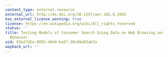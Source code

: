 ```yaml
---
content_type: external-resource
external_url: http://dx.doi.org/10.1257/aer.102.6.2955
has_external_license_warning: true
license: https://en.wikipedia.org/wiki/All_rights_reserved
status: ''
title: Testing Models of Consumer Search Using Data on Web Browsing and Purchasing
  Behavior
uid: 03e27d5a-8055-40e9-ba5f-28c60a93ab7a
wayback_url: ''
---
```

